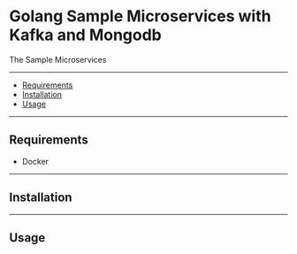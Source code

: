 # Golang Sample Microservices with Kafka and Mongodb

The Sample Microservices

-------------------------
- [Requirements](#requirements)
- [Installation](#installation)
- [Usage](#usage)

-------------------------
## Requirements

- Docker

-------------------------
## Installation


-------------------------
## Usage

